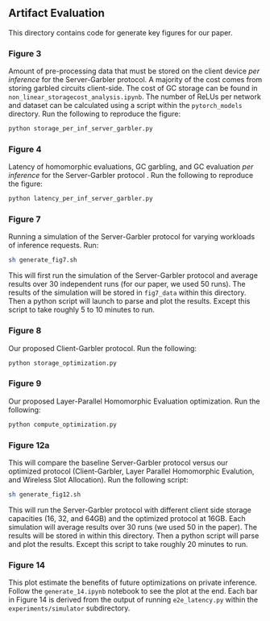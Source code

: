 ## Artifact Evaluation

This directory contains code for generate key figures for our paper.

### Figure 3
Amount of pre-processing data that must be stored on the client device *per inference* for the Server-Garbler protocol. A majority of the cost comes from storing garbled circuits client-side. The cost of GC storage can be found in `non_linear_storagecost_analysis.ipynb`. The number of ReLUs per network and dataset can be calculated using a script within the `pytorch_models` directory. 
Run the following to reproduce the figure:
```bash
python storage_per_inf_server_garbler.py
```
### Figure 4
Latency of homomorphic evaluations, GC garbling, and GC evaluation *per inference* for the Server-Garbler protocol . 
Run the following to reproduce the figure:
```bash
python latency_per_inf_server_garbler.py
```

### Figure 7
Running a simulation of the Server-Garbler protocol for varying workloads of inference requests. 
Run:
```bash
sh generate_fig7.sh 
```
This will first run the simulation of the Server-Garbler protocol and average results over 30 independent runs (for our paper, we used 50 runs). The results of the simulation will be stored in `fig7_data` within this directory. Then a python script will launch to parse and plot the results. Except this script to take roughly 5 to 10 minutes to run.


### Figure 8
Our proposed Client-Garbler protocol. 
Run the following:
```bash
python storage_optimization.py
```

### Figure 9
Our proposed Layer-Parallel Homomorphic Evaluation optimization.
Run the following:
```bash
python compute_optimization.py
```

### Figure 12a
This will compare the baseline Server-Garbler protocol versus our optimized protocol (Client-Garbler, Layer Parallel Homomorphic Evalution, and Wireless Slot Allocation). 
Run the following script:
```bash
sh generate_fig12.sh
```
This will run the Server-Garbler protocol with different client side storage capacities (16, 32, and 64GB) and the optimized protocol at 16GB. Each simulation will average results over 30 runs (we used 50 in the paper). The results will be stored in within this directory. Then a python script will parse and plot the results. Except this script to take roughly 20 minutes to run.


### Figure 14
This plot estimate the benefits of future optimizations on private inference. Follow the `generate_14.ipynb` notebook to see the plot at the end. Each bar in Figure 14 is derived from the output of running `e2e_latency.py` within the `experiments/simulator` subdirectory.
